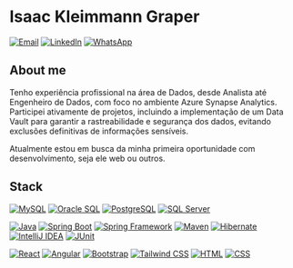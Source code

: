 # Isaac Kleimmann Graper

[![Email](https://img.shields.io/badge/Email-isaac.graper%40gmail.com-8A2BE2?logo=gmail&logoColor=white&style=for-the-badge)](mailto:isaac.graper@gmail.com)
[![LinkedIn](https://img.shields.io/badge/LinkedIn-isaac--graper-8A2BE2?logo=linkedin&logoColor=white&style=for-the-badge)](https://www.linkedin.com/in/seu-perfil)
[![WhatsApp](https://img.shields.io/badge/WhatsApp-Chat-8A2BE2?logo=whatsapp&logoColor=white&style=for-the-badge)](https://wa.me/5547997754529)

## About me 

Tenho experiência profissional na área de Dados, desde Analista até Engenheiro de Dados, com foco no ambiente Azure Synapse Analytics. Participei ativamente de projetos, incluindo a implementação de um Data Vault para garantir a rastreabilidade e segurança dos dados, evitando exclusões definitivas de informações sensíveis.

Atualmente estou em busca da minha primeira oportunidade com desenvolvimento, seja ele web ou outros.

## Stack

[![MySQL](https://img.shields.io/badge/-MySQL-4479A1?logo=mysql&logoColor=white&logoWidth=30)](https://www.mysql.com/)
[![Oracle SQL](https://img.shields.io/badge/-Oracle_SQL-F80000?logo=oracle&logoColor=white&logoWidth=30)](https://www.oracle.com/database/)
[![PostgreSQL](https://img.shields.io/badge/-PostgreSQL-336791?logo=postgresql&logoColor=white&logoWidth=30)](https://www.postgresql.org/)
[![SQL Server](https://img.shields.io/badge/-SQL_Server-CC2927?logo=microsoft-sql-server&logoColor=white&logoWidth=30)](https://www.microsoft.com/en-us/sql-server)

[![Java](https://img.shields.io/badge/-Java-007396?logo=java&logoColor=white&logoWidth=30)](https://www.java.com/)
[![Spring Boot](https://img.shields.io/badge/-Spring_Boot-6DB33F?logo=spring&logoColor=white&logoWidth=30)](https://spring.io/projects/spring-boot)
[![Spring Framework](https://img.shields.io/badge/-Spring_Framework-6DB33F?logo=spring&logoColor=white&logoWidth=30)](https://spring.io/projects/spring-framework)
[![Maven](https://img.shields.io/badge/-Maven-C71A36?logo=apache-maven&logoColor=white&logoWidth=30)](https://maven.apache.org/)
[![Hibernate](https://img.shields.io/badge/-Hibernate-59666C?logo=hibernate&logoColor=white&logoWidth=30)](https://hibernate.org/)
[![IntelliJ IDEA](https://img.shields.io/badge/-IntelliJ_IDEA-000000?logo=intellij-idea&logoColor=white&logoWidth=30)](https://www.jetbrains.com/idea/)
[![JUnit](https://img.shields.io/badge/-JUnit-25A162?logo=junit5&logoColor=white&logoWidth=30)](https://junit.org/junit5/)

[![React](https://img.shields.io/badge/-React-61DAFB?logo=react&logoColor=white&logoWidth=30)](https://reactjs.org/)
[![Angular](https://img.shields.io/badge/-Angular-DD0031?logo=angular&logoColor=white&logoWidth=30)](https://angular.io/)
[![Bootstrap](https://img.shields.io/badge/-Bootstrap-7952B3?logo=bootstrap&logoColor=white&logoWidth=30)](https://getbootstrap.com/)
[![Tailwind CSS](https://img.shields.io/badge/-Tailwind_CSS-38B2AC?logo=tailwind-css&logoColor=white&logoWidth=30)](https://tailwindcss.com/)
[![HTML](https://img.shields.io/badge/-HTML-E34F26?logo=html5&logoColor=white&logoWidth=30)](https://developer.mozilla.org/en-US/docs/Web/HTML)
[![CSS](https://img.shields.io/badge/-CSS-1572B6?logo=css3&logoColor=white&logoWidth=30)](https://developer.mozilla.org/en-US/docs/Web/CSS)


